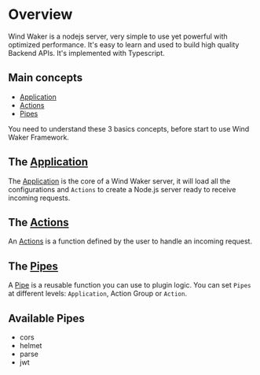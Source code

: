 # Overview

Wind Waker is a nodejs server, very simple to use yet powerful with optimized performance.
It's easy to learn and used to build high quality Backend APIs.
It's implemented with Typescript.


## Main concepts
- [Application](/basics/app.md)
- [Actions](/basics/actions.md)
- [Pipes](/basics/pipes.md)

You need to understand these 3 basics concepts, before start to use Wind Waker Framework.

## The [Application](/basics/app.md)

The [Application](/basics/app.md) is the core of a Wind Waker server, 
it will load all the configurations and `Actions` to create 
a Node.js server ready to receive incoming requests.


## The [Actions](/basics/actions.md)

An [Actions](/basics/actions.md) is a function defined by the user to handle an incoming request.

## The [Pipes](/basics/pipes.md)

A [Pipe](/basics/pipes.md) is a reusable function you can use to plugin logic. 
You can set `Pipes` at different levels: `Application`, Action Group or `Action`.

## Available Pipes
- cors
- helmet
- parse
- jwt
